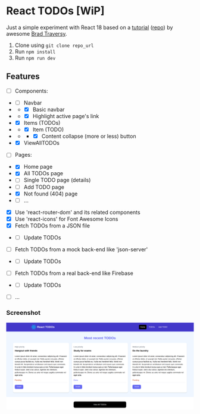 # React TODOs [WiP]

Just a simple experiment with React 18 based on a [tutorial](https://youtu.be/LDB4uaJ87e0) ([repo](https://github.com/bradtraversy/react-crash-2024)) by awesome [Brad Traversy](https://github.com/bradtraversy).

1. Clone using `git clone repo_url`
2. Run `npm install`
3. Run `npm run dev`

## Features

-   [ ] Components:
-   -   [ ] Navbar
-   -   -   [x] Basic navbar
-   -   -   [x] Highlight active page's link
-   -   [x] Items (TODOs)
-   -   -   [x] Item (TODO)
-   -   -   -   [x] Content collapse (more or less) button
-   -   [x] ViewAllTODOs
-   [ ] Pages:
-   -   [x] Home page
-   -   [x] All TODOs page
-   -   [ ] Single TODO page (details)
-   -   [ ] Add TODO page
-   -   [x] Not found (404) page
-   -   [ ] ...
-   [x] Use 'react-router-dom' and its related components
-   [x] Use 'react-icons' for Font Awesome Icons
-   [x] Fetch TODOs from a JSON file
-   -   [ ] Update TODOs
-   [ ] Fetch TODOs from a mock back-end like 'json-server'
-   -   [ ] Update TODOs
-   [ ] Fetch TODOs from a real back-end like Firebase
-   -   [ ] Update TODOs
-   [ ] ...

### Screenshot

![Screenshot](screenshot.png 'Screenshot')
